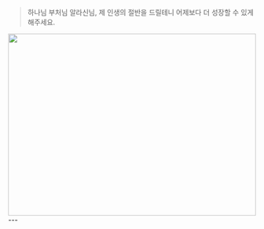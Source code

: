 
> 하나님 부처님 알라신님, 제 인생의 절반을 드릴테니 어제보다 더 성장할 수 있게 해주세요.

<img src="https://user-images.githubusercontent.com/46443443/232573258-6723bd7c-f33e-42b5-99e6-8225f4f4ba17.jpg"  width="100%" height="370">
---
